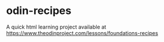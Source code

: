 # odin-recipes

A quick html learning project available at https://www.theodinproject.com/lessons/foundations-recipes
